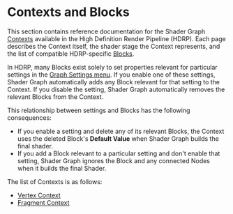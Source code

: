 # Contexts and Blocks

This section contains reference documentation for the Shader Graph [Contexts](https://docs.unity3d.com/Packages/com.unity.shadergraph@latest/index.html?subfolder=/manual/Master-Stack.html%23contexts) available in the High Definition Render Pipeline (HDRP). Each page describes the Context itself, the shader stage the Context represents, and the list of compatible HDRP-specific [Blocks](https://docs.unity3d.com/Packages/com.unity.shadergraph@latest/index.html?subfolder=/manual/Block-Node.html).

In HDRP, many Blocks exist solely to set properties relevant for particular settings in the [Graph Settings menu](https://docs.unity3d.com/Packages/com.unity.shadergraph@latest/index.html?subfolder=/manual/Graph-Settings-Menu.html). If you enable one of these settings, Shader Graph automatically adds any Block relevant for that setting to the Context. If you disable the setting, Shader Graph automatically removes the relevant Blocks from the Context.

This relationship between settings and Blocks has the following consequences:

- If you enable a setting and delete any of its relevant Blocks, the Context uses the deleted Block's **Default Value** when Shader Graph builds the final shader.
- If you add a Block relevant to a particular setting and don't enable that setting, Shader Graph ignores the Block and any connected Nodes when it builds the final Shader.

The list of Contexts is as follows:

- [Vertex Context](ss-context-vertex.md)
- [Fragment Context](ss-context-fragment.md)
